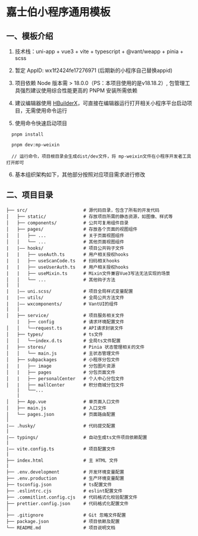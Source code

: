 # 嘉士伯小程序通用模板

## 一、模板介绍

1. 技术栈：uni-app + vue3 + vite + typescript + @vant/weapp + pinia + scss

2. 暂定 AppID: wx1f2424fe17276971 (后期新的小程序自己替换appid)

3. 项目依赖 Node 版本需 > 18.0.0（PS：本项目使用的是v18.18.2）, 包管理工具强烈建议使用综合性能更高的 PNPM 安装所需依赖

4. 建议编辑器使用 <u>[HBuilderX](https://www.dcloud.io/hbuilderx.html)</u>，可直接在编辑器运行打开相关小程序平台启动项目，无需使用命令运行

5. 使用命令快速启动项目

```
  pnpm install

  pnpm dev:mp-weixin

  // 运行命令，项目根目录会生成dist/dev文件，将 mp-weixin文件在小程序开发者工具打开即可
```

6. 基本组织架构如下，其他部分按照对应项目需求进行修改

## 二、项目目录

```
├── src/                     # 源代码目录，包含了所有的开发代码
│   ├── static/              # 存放项目所需的静态资源，如图像、样式等
│   ├── components/          # 公共可复用组件目录
│   ├── pages/               # 存放各个页面的视图组件
│   │   ├── ...              # 关于页面视图组件
│   │   └── ...              # 其他页面视图组件
|   |—— hooks/               # 项目公共钩子文件
|   |   ├── useAuth.ts       # 用户相关授权hooks
|   |   ├── useScanCode.ts   # 扫码相关hooks
|   |   ├── useUserAuth.ts   # 用户相关授权hooks
|   |   ├── useMixin.ts      # Mixin文件兼容Vue3写法无法实现的场景
│   │   └── ...              # 其他钩子方法
|   |
|   |—— uni.scss/            # 项目全局样式变量配置
|   |—— utils/               # 全局公共方法文件
|   |—— wxcomponents/        # VantUI的组件
|   |
│   ├── service/             # 项目服务相关文件
    |   ├── config           # 请求环境配置文件
│   │   └──request.ts        # API请求封装文件
│   ├── types/               # ts文件
│   │   └──index.d.ts        # 全局ts文件配置
│   ├── stores/              # Pinia 状态管理相关的文件
│   │   └── main.js          # 主状态管理文件
│   ├── subpackages          # 小程序分包文件
│   |   ├── image            # 分包图片资源
│   |   ├── pages            # 分包页面文件
│   |   ├── personalCenter   # 个人中心分包文件
│   |   ├── mallCenter       # 积分商城分包文件
    |   └──...
    |
│   ├── App.vue              # 单页面入口文件
│   ├── main.js              # 入口文件
│   └── pages.json           # 页面路由配置
│
|—— .husky/                  # 代码提交配置
|
|—— typings/                 # 自动生成ts文件项目依赖配置
|
|—— vite.config.ts           # 项目配置文件
|
├── index.html               # 主 HTML 文件
|
├── .env.development         # 开发环境变量配置
├── .env.production          # 生产环境变量配置
├── tsconfig.json            # ts配置文件
├── .eslintrc.cjs            # eslint配置文件
├── .commitlint.config.cjs   # 代码格式化校验配置文件
├── prettier.config.json     # 代码格式化配置文件
│
├── .gitignore               # Git 忽略文件配置
├── package.json             # 项目依赖及配置
└── README.md                # 项目说明文档

```
